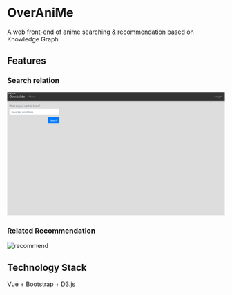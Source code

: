 # OverAniMe
A web front-end of anime searching &amp; recommendation based on Knowledge Graph

## Features

### Search relation

![search](images/search.gif)

### Related Recommendation

![recommend](images/recommend.gif)

## Technology Stack

Vue + Bootstrap + D3.js